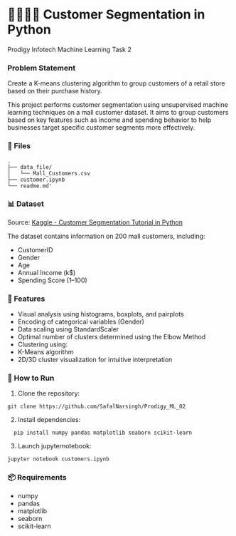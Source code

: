 # 🧍‍♂️🧍‍♀️ Customer Segmentation in Python

Prodigy Infotech Machine Learning Task 2

### Problem Statement
Create a K-means clustering algorithm to group customers of a retail store based on their purchase history.

This project performs customer segmentation using unsupervised machine learning techniques on a mall customer dataset. It aims to group customers based on key features such as income and spending behavior to help businesses target specific customer segments more effectively.

### 📁 Files

```
.
├── data_file/
│   └── Mall_Customers.csv
├── customer.ipynb
└── readme.md'
```

### 📊 Dataset

Source: [Kaggle - Customer Segmentation Tutorial in Python](https://www.kaggle.com/datasets/vjchoudhary7/customer-segmentation-tutorial-in-python/data)

The dataset contains information on 200 mall customers, including:

- CustomerID
- Gender
- Age
- Annual Income (k$)
- Spending Score (1–100)

### 🔧 Features

- Visual analysis using histograms, boxplots, and pairplots
- Encoding of categorical variables (Gender)
- Data scaling using StandardScaler
- Optimal number of clusters determined using the Elbow Method
- Clustering using:
- K-Means algorithm
- 2D/3D cluster visualization for intuitive interpretation

### 🚀 How to Run 
1. Clone the repository:
```
git clone https://github.com/SafalNarsingh/Prodigy_ML_02
```
2. Install dependencies:
 ```
   pip install numpy pandas matplotlib seaborn scikit-learn 
 ```
3. Launch jupyternotebook:
 ```
jupyter notebook customers.ipynb
 ```

### 📦 Requirements

- numpy
- pandas
- matplotlib
- seaborn
- scikit-learn
